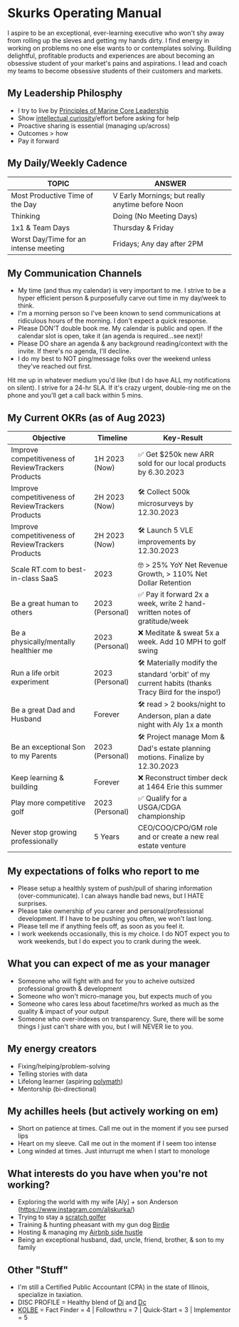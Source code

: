 # Skurks Operating Manual
I aspire to be an exceptional, ever-learning executive who won't shy away from rolling up the sleves and getting my hands dirty. I find energy in working on problems no one else wants to or contemplates solving. Building delightful, profitable products and experiences are about becoming an obsessive student of your market's pains and aspirations. I lead and coach my teams to become obsessive students of their customers and markets.

## My Leadership Philosphy
* I try to live by [Principles of Marine Core Leadership](https://www.usmcu.edu/Portals/218/Fidelity-%20Leadership%20Principles.pdf)
* Show [intellectual curiosity](https://www.forbes.com/sites/tomaspremuzic/2017/03/06/what-happens-when-leaders-lack-curiosity/#3cd906236b74)/effort before asking for help 
* Proactive sharing is essential (managing up/across)
* Outcomes > how
* Pay it forward

## My Daily/Weekly Cadence
TOPIC | ANSWER
----- | -----
Most Productive Time of the Day | V Early Mornings; but really anytime before Noon
Thinking|Doing (No Meeting Days) | Tuesday & Wednesday
1x1 & Team Days | Thursday & Friday
Worst Day/Time for an intense meeting | Fridays; Any day after 2PM

## My Communication Channels
* My time (and thus my calendar) is very important to me. I strive to be a hyper efficient person & purposefully carve out time in my day/week to think. 
* I'm a morning person so I've been known to send communications at ridiculous hours of the morning. I don't expect a quick response.
* Please DON'T double book me. My calendar is public and open. If the calendar slot is open, take it (an agenda is required...see next)!
* Please DO share an agenda & any background reading/context with the invite. If there's no agenda, I'll decline.
* I do my best to NOT ping/message folks over the weekend unless they've reached out first.

Hit me up in whatever medium you'd like (but I do have ALL my notifications on silent). I strive for a 24-hr SLA. If it's crazy urgent, double-ring me on the phone and you'll get a call back within 5 mins.

## My Current OKRs (as of Aug 2023)

Objective | Timeline | Key-Result
----- | ----- | -----
Improve competitiveness of ReviewTrackers Products | 1H 2023 (Now) | :white_check_mark: Get $250k new ARR sold for our local products by 6.30.2023
Improve competitiveness of ReviewTrackers Products | 2H 2023 (Now) | :hammer_and_wrench: Collect 500k microsurveys by 12.30.2023
Improve competitiveness of ReviewTrackers Products | 2H 2023 (Now) | :hammer_and_wrench: Launch 5 VLE improvements by 12.30.2023
Scale RT.com to best-in-class SaaS | 2023 | :nerd_face: > 25% YoY Net Revenue Growth, > 110% Net Dollar Retention
Be a great human to others | 2023 (Personal) | :white_check_mark: Pay it forward 2x a week, write 2 hand-written notes of gratitude/week 
Be a physically/mentally healthier me | 2023 (Personal) | :x: Meditate & sweat 5x a week. Add 10 MPH to golf swing
Run a life orbit experiment | 2023 (Personal) | :hammer_and_wrench: Materially modify the standard 'orbit' of my current habits (thanks Tracy Bird for the inspo!)
Be a great Dad and Husband | Forever | :hammer_and_wrench: read > 2 books/night to Anderson, plan a date night with Aly 1x a month
Be an exceptional Son to my Parents | 2023 (Personal) | :hammer_and_wrench: Project manage Mom & Dad's estate planning motions. Finalize by 12.30.2023 
Keep learning & building | Forever | :x: Reconstruct timber deck at 1464 Erie this summer
Play more competitive golf | 2023 (Personal) | :white_check_mark: Qualify for a USGA/CDGA championship 
Never stop growing professionally | 5 Years | CEO/COO/CPO/GM role and or create a new real estate venture

## My expectations of folks who report to me
* Please setup a healthly system of push/pull of sharing information (over-communicate). I can always handle bad news, but I HATE surprises.
* Please take ownership of you career and personal/professional development. If I have to be pushing you often, we won't last long.
* Please tell me if anything feels off, as soon as you feel it.
* I work weekends occasionally, this is my choice. I do NOT expect you to work weekends, but I do expect you to crank during the week. 

## What you can expect of me as your manager
* Someone who will fight with and for you to acheive outsized professional growth & development
* Someone who won't micro-manage you, but expects much of you
* Someone who cares less about facetime/hrs worked as much as the quality & impact of your output
* Someone who over-indexes on transparency. Sure, there will be some things I just can't share with you, but I will NEVER lie to you. 

## My energy creators
* Fixing/helping/problem-solving
* Telling stories with data
* Lifelong learner (aspiring [polymath](https://en.wikipedia.org/wiki/Polymath))
* Mentorship (bi-directional)

## My achilles heels (but actively working on em)
* Short on patience at times. Call me out in the moment if you see pursed lips
* Heart on my sleeve. Call me out in the moment if I seem too intense
* Long winded at times. Just inturrupt me when I start to monologe 

## What interests do you have when you're not working?
* Exploring the world with my wife [Aly] + son Anderson (https://www.instagram.com/aljskurka/)
* Trying to stay a [scratch golfer](https://www.cdga.org/peer.asp?cmd=view&uid=6383196&id=)
* Training & hunting pheasant with my gun dog [Birdie](https://www.instagram.com/birdielegriff/)
* Hosting & managing my [Airbnb side hustle](https://www.airbnb.com/rooms/6229085)
* Being an exceptional husband, dad, uncle, friend, brother, & son to my family

## Other "Stuff"
* I'm still a Certified Public Accountant (CPA) in the state of Illinois, specialize in taxiation.
* DISC PROFILE = Healthy blend of [Di](https://www.crystalknows.com/disc/di-id-personality-type) and [Dc](https://www.crystalknows.com/disc/dc-personality-type)
* [KOLBE](http://paulkortman.com/2013/11/19/laymens-guide-kolbe-score/) = Fact Finder = 4  | Followthru = 7  | Quick-Start = 3 | Implementor = 5

